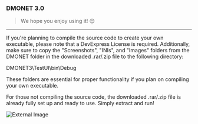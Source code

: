 ### DMONET 3.0
>We hope you enjoy using it! 😊

---

If you're planning to compile the source code to create your own executable, please note that a DevExpress License is required. Additionally, make sure to copy the "Screenshots", "INIs", and "Images" folders from the DMONET folder in the downloaded .rar/.zip file to the following directory:

DMONET3\TestUI\bin\Debug

These folders are essential for proper functionality if you plan on compiling your own executable.

For those not compiling the source code, the downloaded .rar/.zip file is already fully set up and ready to use. Simply extract and run!

![External Image](https://dmonskull.github.io/DMONET/assets/img/logo4.png)